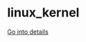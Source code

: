 # linux_kernel

[Go into details](https://hardy716.notion.site/Linux-Kernel-334ab8fe1cb4462692edb0dd7dd68f3d)
